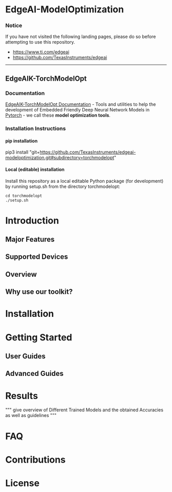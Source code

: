 # EdgeAI-ModelOptimization

### Notice
If you have not visited the following landing pages, please do so before attempting to use this repository.
- https://www.ti.com/edgeai 
- https://github.com/TexasInstruments/edgeai

<hr>

## EdgeAIK-TorchModelOpt

### Documentation
[EdgeAIK-TorchModelOpt Documentation](./torchmodelopt/README.md) - Tools and utilities to help the development of Embedded Friendly Deep Neural Network Models in [Pytorch](https://pytorch.org) - we call these **model optimization tools**.

### Installation Instructions

#### pip installation
pip3 install "git+https://github.com/TexasInstruments/edgeai-modeloptimization.git#subdirectory=torchmodelopt"

#### Local (editable) installation
Install this repository as a local editable Python package (for development) by running setup.sh from the directory torchmodelopt:
```
cd torchmodelopt
./setup.sh
```

# Introduction

## Major Features



## Supported Devices



## Overview



## Why use our toolkit?



# Installation




# Getting Started


## User Guides



## Advanced Guides


# Results 
""" give overview of Different Trained Models and the obtained Accuracies as well as guidelines """


# FAQ


# Contributions



# License